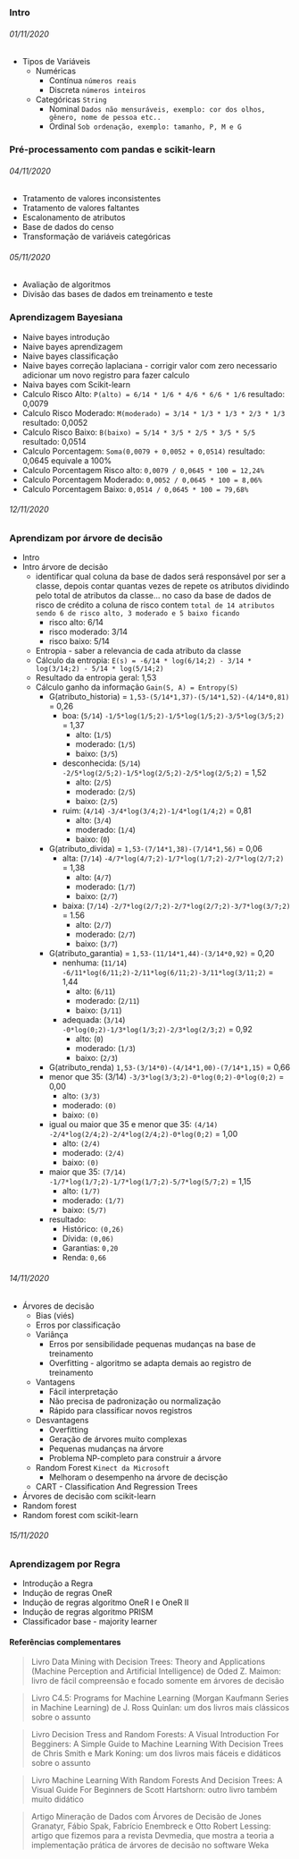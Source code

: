 ### Intro

###### 01/11/2020

- Tipos de Variáveis
  - Numéricas
    - Contínua `números reais`
    - Discreta `números inteiros`
  - Categóricas `String`
    - Nominal `Dados não mensuráveis, exemplo: cor dos olhos, gênero, nome de pessoa etc..`
    - Ordinal `Sob ordenação, exemplo: tamanho, P, M e G`

### Pré-processamento com pandas e scikit-learn

###### 04/11/2020

- Tratamento de valores inconsistentes
- Tratamento de valores faltantes
- Escalonamento de atributos
- Base de dados do censo
- Transformação de variáveis categóricas

###### 05/11/2020

- Avaliação de algoritmos
- Divisão das bases de dados em treinamento e teste

### Aprendizagem Bayesiana

- Naive bayes introdução
- Naive bayes aprendizagem
- Naive bayes classificação
- Naive bayes correção laplaciana - corrigir valor com zero necessario adicionar um novo registro para fazer calculo
- Naiva bayes com Scikit-learn
- Calculo Risco Alto: `P(alto) = 6/14 * 1/6 * 4/6 * 6/6 * 1/6` resultado: 0,0079
- Calculo Risco Moderado: `M(moderado) = 3/14 * 1/3 * 1/3 * 2/3 * 1/3` resultado: 0,0052
- Calculo Risco Baixo: `B(baixo) = 5/14 * 3/5 * 2/5 * 3/5 * 5/5` resultado: 0,0514
- Calculo Porcentagem: `Soma(0,0079 + 0,0052 + 0,0514)` resultado: 0,0645 equivale a 100%
- Calculo Porcentagem Risco alto: `0,0079 / 0,0645 * 100 = 12,24%`
- Calculo Porcentagem Moderado: `0,0052 / 0,0645 * 100 = 8,06%`
- Calculo Porcentagem Baixo: `0,0514 / 0,0645 * 100 = 79,68%`

###### 12/11/2020

### Aprendizam por árvore de decisão

- Intro
- Intro árvore de decisão
  - identificar qual coluna da base de dados será responsável por ser a classe, depois contar quantas
    vezes de repete os atributos dividindo pelo total de atributos da classe... no caso da base de dados de risco de crédito a coluna de risco contem `total de 14 atributos sendo 6 de risco alto, 3 moderado e 5 baixo ficando`
    - risco alto: 6/14
    - risco moderado: 3/14
    - risco baixo: 5/14
  - Entropia - saber a relevancia de cada atributo da classe
  - Cálculo da entropia: `E(s) = -6/14 * log(6/14;2) - 3/14 * log(3/14;2) - 5/14 * log(5/14;2)`
  - Resultado da entropia geral: 1,53
  - Cálculo ganho da informação `Gain(S, A) = Entropy(S)`
    - G(atributo_historia) = `1,53-(5/14*1,37)-(5/14*1,52)-(4/14*0,81)` = 0,26
      - boa: (`5/14`) `-1/5*log(1/5;2)-1/5*log(1/5;2)-3/5*log(3/5;2)` = 1,37
        - alto: (`1/5`)
        - moderado: (`1/5`)
        - baixo: (`3/5`)
      - desconhecida: (`5/14`) `-2/5*log(2/5;2)-1/5*log(2/5;2)-2/5*log(2/5;2)` = 1,52
        - alto: (`2/5`)
        - moderado: (`2/5`)
        - baixo: (`2/5`)
      - ruim: (`4/14`) `-3/4*log(3/4;2)-1/4*log(1/4;2)` = 0,81
        - alto: (`3/4`)
        - moderado: (`1/4`)
        - baixo: (`0`)
    - G(atributo_divida) = `1,53-(7/14*1,38)-(7/14*1,56)` = 0,06
      - alta: (`7/14`) `-4/7*log(4/7;2)-1/7*log(1/7;2)-2/7*log(2/7;2)` = 1,38
        - alto: (`4/7`)
        - moderado: (`1/7`)
        - baixo: (`2/7`)
      - baixa: (`7/14`) `-2/7*log(2/7;2)-2/7*log(2/7;2)-3/7*log(3/7;2)` = 1.56
        - alto: (`2/7`)
        - moderado: (`2/7`)
        - baixo: (`3/7`)
    - G(atributo_garantia) = `1,53-(11/14*1,44)-(3/14*0,92)` = 0,20
      - nenhuma: (`11/14`) `-6/11*log(6/11;2)-2/11*log(6/11;2)-3/11*log(3/11;2)` = 1,44
        - alto: (`6/11`)
        - moderado: (`2/11`)
        - baixo: (`3/11`)
      - adequada: (`3/14`) `-0*log(0;2)-1/3*log(1/3;2)-2/3*log(2/3;2)` = 0,92
        - alto: (`0`)
        - moderado: (`1/3`)
        - baixo: (`2/3`)
    - G(atributo_renda) `1,53-(3/14*0)-(4/14*1,00)-(7/14*1,15)` = 0,66
    - menor que 35: (3/14) `-3/3*log(3/3;2)-0*log(0;2)-0*log(0;2)` = 0,00
      - alto: `(3/3)`
      - moderado: `(0)`
      - baixo: `(0)`
    - igual ou maior que 35 e menor que 35: `(4/14)` `-2/4*log(2/4;2)-2/4*log(2/4;2)-0*log(0;2)` = 1,00
      - alto: `(2/4)`
      - moderado: `(2/4)`
      - baixo: `(0)`
    - maior que 35: `(7/14)` `-1/7*log(1/7;2)-1/7*log(1/7;2)-5/7*log(5/7;2)` = 1,15
      - alto: `(1/7)`
      - moderado: `(1/7)`
      - baixo: `(5/7)`
    - resultado:
      - Histórico: `(0,26)`
      - Dívida: `(0,06)`
      - Garantias: `0,20`
      - Renda: `0,66`

###### 14/11/2020

- Árvores de decisão
  - Bias (viés)
  - Erros por classificação
  - Variânça
    - Erros por sensibilidade pequenas mudanças na base de treinamento
    - Overfitting - algoritmo se adapta demais ao registro de treinamento
  - Vantagens
    - Fácil interpretação
    - Não precisa de padronização ou normalização
    - Rápido para classificar novos registros
  - Desvantagens
    - Overfitting
    - Geração de árvores muito complexas
    - Pequenas mudanças na árvore
    - Problema NP-completo para construir a árvore
  - Random Forest `Kinect da Microsoft`
    - Melhoram o desempenho na árvore de decisção
  - CART - Classification And Regression Trees
- Árvores de decisão com scikit-learn
- Random forest
- Random forest com scikit-learn

###### 15/11/2020

### Aprendizagem por Regra

- Introdução a Regra
- Indução de regras OneR
- Indução de regras algoritmo OneR I e OneR II
- Indução de regras algoritmo PRISM
- Classificador base - majority learner

#### Referências complementares

> Livro Data Mining with Decision Trees: Theory and Applications (Machine Perception and Artificial Intelligence) de Oded Z. Maimon: livro de fácil compreensão e focado somente em árvores de decisão

> Livro C4.5: Programs for Machine Learning (Morgan Kaufmann Series in Machine Learning) de J. Ross Quinlan: um dos livros mais clássicos sobre o assunto

> Livro Decision Tress and Random Forests: A Visual Introduction For Begginers: A Simple Guide to Machine Learning With Decision Trees de Chris Smith e Mark Koning: um dos livros mais fáceis e didáticos sobre o assunto

> Livro Machine Learning With Random Forests And Decision Trees: A Visual Guide For Beginners de Scott Hartshorn: outro livro também muito didático

> Artigo Mineração de Dados com Árvores de Decisão de Jones Granatyr, Fábio Spak, Fabrício Enembreck e Otto Robert Lessing: artigo que fizemos para a revista Devmedia, que mostra a teoria a implementação prática de árvores de decisão no software Weka
